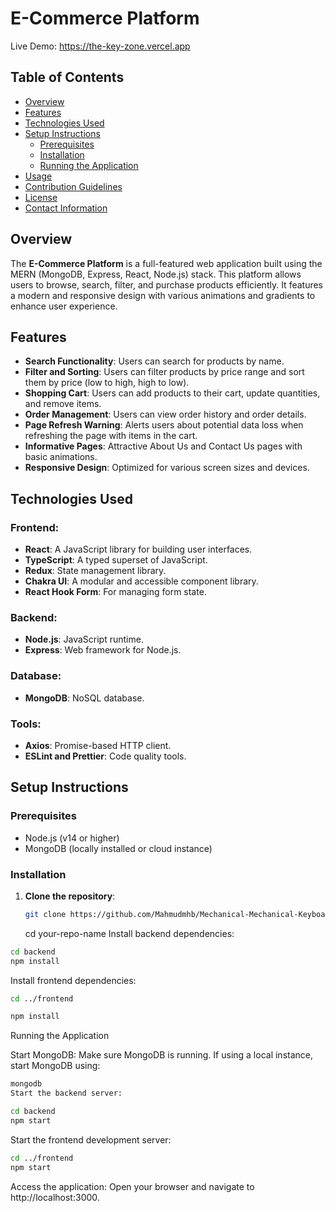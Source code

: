 # E-Commerce Platform

Live Demo: https://the-key-zone.vercel.app

## Table of Contents

- [Overview](#overview)
- [Features](#features)
- [Technologies Used](#technologies-used)
- [Setup Instructions](#setup-instructions)
  - [Prerequisites](#prerequisites)
  - [Installation](#installation)
  - [Running the Application](#running-the-application)
- [Usage](#usage)
- [Contribution Guidelines](#contribution-guidelines)
- [License](#license)
- [Contact Information](#contact-information)

## Overview

The **E-Commerce Platform** is a full-featured web application built using the MERN (MongoDB, Express, React, Node.js) stack. This platform allows users to browse, search, filter, and purchase products efficiently. It features a modern and responsive design with various animations and gradients to enhance user experience.

## Features

- **Search Functionality**: Users can search for products by name.
- **Filter and Sorting**: Users can filter products by price range and sort them by price (low to high, high to low).
- **Shopping Cart**: Users can add products to their cart, update quantities, and remove items.
- **Order Management**: Users can view order history and order details.
- **Page Refresh Warning**: Alerts users about potential data loss when refreshing the page with items in the cart.
- **Informative Pages**: Attractive About Us and Contact Us pages with basic animations.
- **Responsive Design**: Optimized for various screen sizes and devices.

## Technologies Used

### Frontend:

- **React**: A JavaScript library for building user interfaces.
- **TypeScript**: A typed superset of JavaScript.
- **Redux**: State management library.
- **Chakra UI**: A modular and accessible component library.
- **React Hook Form**: For managing form state.

### Backend:

- **Node.js**: JavaScript runtime.
- **Express**: Web framework for Node.js.

### Database:

- **MongoDB**: NoSQL database.

### Tools:

- **Axios**: Promise-based HTTP client.
- **ESLint and Prettier**: Code quality tools.

## Setup Instructions

### Prerequisites

- Node.js (v14 or higher)
- MongoDB (locally installed or cloud instance)

### Installation

1. **Clone the repository**:
   ```sh
   git clone https://github.com/Mahmudmhb/Mechanical-Mechanical-Keyboard-Shop.git
   ```
   cd your-repo-name
   Install backend dependencies:

```sh Copy code
cd backend
npm install
```

Install frontend dependencies:

```sh Copy code
cd ../frontend

npm install
```

Running the Application

Start MongoDB:
Make sure MongoDB is running. If using a local instance, start MongoDB using:

```sh Copy code
mongodb
Start the backend server:
```

```sh Copy code
cd backend
npm start
```

Start the frontend development server:

```sh Copy code
cd ../frontend
npm start
```

Access the application:
Open your browser and navigate to http://localhost:3000.
